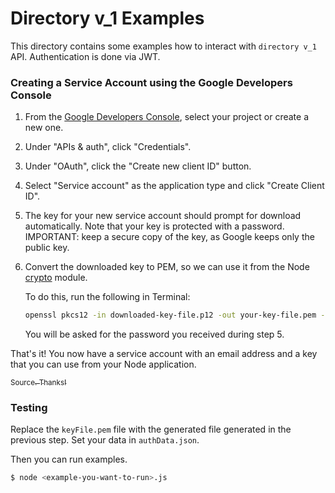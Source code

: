 Directory v_1 Examples
======================

This directory contains some examples how to interact with `directory v_1` API.
Authentication is done via JWT.

### Creating a Service Account using the Google Developers Console

1. From the [Google Developers Console](https://cloud.google.com/console), select your project or create a new one.

2. Under "APIs & auth", click "Credentials".

3. Under "OAuth", click the "Create new client ID" button.

4. Select "Service account" as the application type and click "Create Client ID".

5. The key for your new service account should prompt for download automatically. Note that your key is protected with a password.
   IMPORTANT: keep a secure copy of the key, as Google keeps only the public key.

6. Convert the downloaded key to PEM, so we can use it from the Node [crypto](http://nodejs.org/api/crypto.html) module.

   To do this, run the following in Terminal:
   ```bash
   openssl pkcs12 -in downloaded-key-file.p12 -out your-key-file.pem -nodes
   ```

   You will be asked for the password you received during step 5.

That's it! You now have a service account with an email address and a key that you can use from your Node application.

[<sub>Source. Thanks!</sub>](https://github.com/extrabacon/google-oauth-jwt)

### Testing

Replace the `keyFile.pem` file with the generated file generated in the previous step. Set your data in `authData.json`.

Then you can run examples.

```sh
$ node <example-you-want-to-run>.js
```
